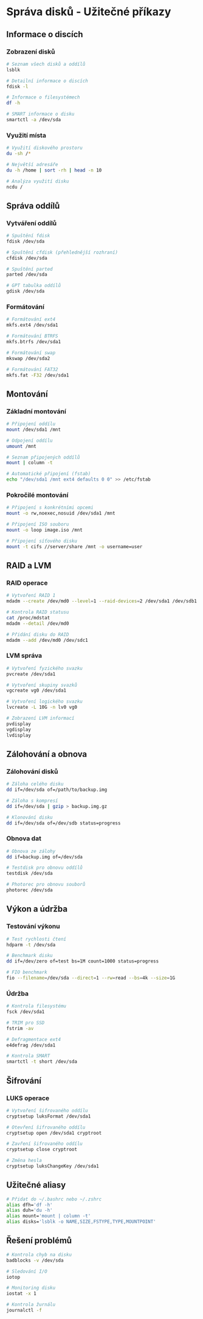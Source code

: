 # Správa disků - Užitečné příkazy

## Informace o discích
### Zobrazení disků
```bash
# Seznam všech disků a oddílů
lsblk

# Detailní informace o discích
fdisk -l

# Informace o filesystémech
df -h

# SMART informace o disku
smartctl -a /dev/sda
```

### Využití místa
```bash
# Využití diskového prostoru
du -sh /*

# Největší adresáře
du -h /home | sort -rh | head -n 10

# Analýza využití disku
ncdu /
```

## Správa oddílů
### Vytváření oddílů
```bash
# Spuštění fdisk
fdisk /dev/sda

# Spuštění cfdisk (přehlednější rozhraní)
cfdisk /dev/sda

# Spuštění parted
parted /dev/sda

# GPT tabulka oddílů
gdisk /dev/sda
```

### Formátování
```bash
# Formátování ext4
mkfs.ext4 /dev/sda1

# Formátování BTRFS
mkfs.btrfs /dev/sda1

# Formátování swap
mkswap /dev/sda2

# Formátování FAT32
mkfs.fat -F32 /dev/sda1
```

## Montování
### Základní montování
```bash
# Připojení oddílu
mount /dev/sda1 /mnt

# Odpojení oddílu
umount /mnt

# Seznam připojených oddílů
mount | column -t

# Automatické připojení (fstab)
echo "/dev/sda1 /mnt ext4 defaults 0 0" >> /etc/fstab
```

### Pokročilé montování
```bash
# Připojení s konkrétními opcemi
mount -o rw,noexec,nosuid /dev/sda1 /mnt

# Připojení ISO souboru
mount -o loop image.iso /mnt

# Připojení síťového disku
mount -t cifs //server/share /mnt -o username=user
```

## RAID a LVM
### RAID operace
```bash
# Vytvoření RAID 1
mdadm --create /dev/md0 --level=1 --raid-devices=2 /dev/sda1 /dev/sdb1

# Kontrola RAID statusu
cat /proc/mdstat
mdadm --detail /dev/md0

# Přidání disku do RAID
mdadm --add /dev/md0 /dev/sdc1
```

### LVM správa
```bash
# Vytvoření fyzického svazku
pvcreate /dev/sda1

# Vytvoření skupiny svazků
vgcreate vg0 /dev/sda1

# Vytvoření logického svazku
lvcreate -L 10G -n lv0 vg0

# Zobrazení LVM informací
pvdisplay
vgdisplay
lvdisplay
```

## Zálohování a obnova
### Zálohování disků
```bash
# Záloha celého disku
dd if=/dev/sda of=/path/to/backup.img

# Záloha s kompresí
dd if=/dev/sda | gzip > backup.img.gz

# Klonování disku
dd if=/dev/sda of=/dev/sdb status=progress
```

### Obnova dat
```bash
# Obnova ze zálohy
dd if=backup.img of=/dev/sda

# Testdisk pro obnovu oddílů
testdisk /dev/sda

# Photorec pro obnovu souborů
photorec /dev/sda
```

## Výkon a údržba
### Testování výkonu
```bash
# Test rychlosti čtení
hdparm -t /dev/sda

# Benchmark disku
dd if=/dev/zero of=test bs=1M count=1000 status=progress

# FIO benchmark
fio --filename=/dev/sda --direct=1 --rw=read --bs=4k --size=1G
```

### Údržba
```bash
# Kontrola filesystému
fsck /dev/sda1

# TRIM pro SSD
fstrim -av

# Defragmentace ext4
e4defrag /dev/sda1

# Kontrola SMART
smartctl -t short /dev/sda
```

## Šifrování
### LUKS operace
```bash
# Vytvoření šifrovaného oddílu
cryptsetup luksFormat /dev/sda1

# Otevření šifrovaného oddílu
cryptsetup open /dev/sda1 cryptroot

# Zavření šifrovaného oddílu
cryptsetup close cryptroot

# Změna hesla
cryptsetup luksChangeKey /dev/sda1
```

## Užitečné aliasy
```bash
# Přidat do ~/.bashrc nebo ~/.zshrc
alias dfh='df -h'
alias duh='du -h'
alias mount='mount | column -t'
alias disks='lsblk -o NAME,SIZE,FSTYPE,TYPE,MOUNTPOINT'
```

## Řešení problémů
```bash
# Kontrola chyb na disku
badblocks -v /dev/sda

# Sledování I/O
iotop

# Monitoring disku
iostat -x 1

# Kontrola žurnálu
journalctl -f
``` 